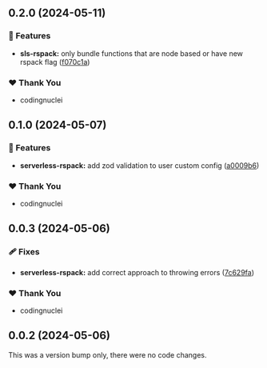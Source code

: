 ## 0.2.0 (2024-05-11)


### 🚀 Features

- **sls-rspack:** only bundle functions that are node based or have new rspack flag ([f070c1a](https://github.com/kitchenshelf/serverless-rspack/commit/f070c1a))

### ❤️  Thank You

- codingnuclei

## 0.1.0 (2024-05-07)


### 🚀 Features

- **serverless-rspack:** add zod validation to user custom config ([a0009b6](https://github.com/kitchenshelf/serverless-rspack/commit/a0009b6))

### ❤️  Thank You

- codingnuclei

## 0.0.3 (2024-05-06)


### 🩹 Fixes

- **serverless-rspack:** add correct approach to throwing errors ([7c629fa](https://github.com/kitchenshelf/serverless-rspack/commit/7c629fa))

### ❤️  Thank You

- codingnuclei

## 0.0.2 (2024-05-06)

This was a version bump only, there were no code changes.